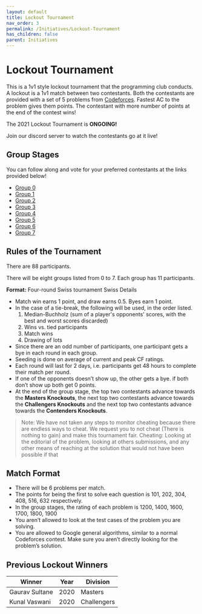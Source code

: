 ```yaml
---
layout: default
title: Lockout Tournament
nav_order: 3
permalink: /Initiatives/Lockout-Tournament
has_children: false
parent: Initiatives
---
```


# Lockout Tournament
This is a 1v1 style lockout tournament that the programming club conducts. A lockout is a 1v1 match between two contestants. Both the contestants are provided with a set of 5 problems from [Codeforces](https://codeforces.com/). Fastest AC to the problem gives them points. The contestant with more number of points at the end of the contest wins!


The 2021 Lockout Tournament is **ONGOING!**

Join our discord server to watch the contestants go at it live!

## Group Stages
You can follow along and vote for your preferred contestants at the links provided below!
- [Group 0](https://challonge.com/lockout_2021_group_0)
- [Group 1](https://challonge.com/lockout_2021_group_1)
- [Group 2](https://challonge.com/lockout_2021_group_2)
- [Group 3](https://challonge.com/lockout_2021_group_3)
- [Group 4](https://challonge.com/lockout_2021_group_4)
- [Group 5](https://challonge.com/lockout_2021_group_5)
- [Group 6](https://challonge.com/lockout_2021_group_6)
- [Group 7](https://challonge.com/lockout_2021_group_7)

## Rules of the Tournament

There are 88 participants.

There will be eight groups listed from 0 to 7. Each group has 11 participants.

**Format:** Four-round Swiss tournament
Swiss Details
- Match win earns 1 point, and draw earns 0.5. Byes earn 1 point.
- In the case of a tie-break, the following will be used, in the order listed.
	1. Median-Buchholz (sum of a player's opponents' scores, with the best and worst scores discarded)
	2. Wins vs. tied participants
	3. Match wins
	4. Drawing of lots
- Since there are an odd number of participants, one participant gets a bye in each round in each group.
- Seeding is done on average of current and peak CF ratings.
- Each round will last for 2 days, i.e. participants get 48 hours to complete their match per round.
- If one of the opponents doesn’t show up, the other gets a bye. if both don’t show up both get 0 points.
- At the end of the group stage, the top two contestants advance towards the **Masters Knockouts**, the next top two contestants advance towards the **Challengers Knockouts** and the next top two contestants advance towards the **Contenders Knockouts**.

> Note: We have not taken any steps to monitor cheating because there are endless ways to cheat. We request you to not cheat (There is nothing to gain) and make this tournament fair. Cheating: Looking at the editorial of the problem, looking at others submissions, and any other means of reaching at the solution that would not have been possible if that 

## Match Format

- There will be 6 problems per match.
- The points for being the first to solve each question is 101, 202, 304, 408, 516, 632 respectively.
- In the group stages, the rating of each problem is 1200, 1400, 1600, 1700, 1800, 1900
- You aren’t allowed to look at the test cases of the problem you are solving.
- You are allowed to Google general algorithms, similar to a normal Codeforces contest. Make sure you aren’t directly looking for the problem’s solution.

## Previous Lockout Winners

| Winner         | Year | Division    |
| -------------- | ---- | ----------- |
| Gaurav Sultane | 2020 | Masters     |
| Kunal Vaswani  | 2020 | Challengers |


